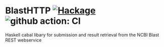 # BlastHTTP  [![Hackage](https://img.shields.io/hackage/v/BlastHTTP.svg)](https://hackage.haskell.org/package/BlastHTTP) ![github action: CI](https://github.com/choener/BiobaseBlast/actions/workflows/ci.yml/badge.svg)


Haskell cabal libary for submission and result retrieval from the NCBI Blast REST webservice


